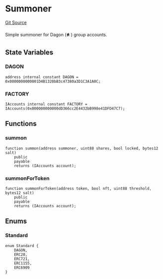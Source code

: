 # Summoner
[Git Source](https://github.com/Moloch-Mystics/dagon/blob/65b43bfbebe7dc8176f84027fc17e3554a0b2583/src/Summoner.sol)

Simple summoner for Dagon (𒀭) group accounts.


## State Variables
### DAGON

```solidity
address internal constant DAGON = 0x0000000000001D4B1320bB3c47380a3D1C3A1A0C;
```


### FACTORY

```solidity
IAccounts internal constant FACTORY = IAccounts(0x000000000000dD366cc2E4432bB998e41DFD47C7);
```


## Functions
### summon


```solidity
function summon(address summoner, uint88 shares, bool locked, bytes12 salt)
    public
    payable
    returns (IAccounts account);
```

### summonForToken


```solidity
function summonForToken(address token, bool nft, uint88 threshold, bytes12 salt)
    public
    payable
    returns (IAccounts account);
```

## Enums
### Standard

```solidity
enum Standard {
    DAGON,
    ERC20,
    ERC721,
    ERC1155,
    ERC6909
}
```

